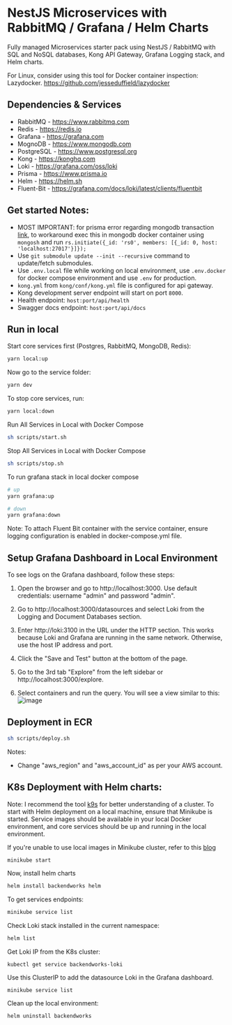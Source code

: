 # NestJS Microservices with RabbitMQ / Grafana / Helm Charts

Fully managed Microservices starter pack using NestJS / RabbitMQ with SQL and NoSQL databases, Kong API Gateway, Grafana Logging stack, and Helm charts.

For Linux, consider using this tool for Docker container inspection: Lazydocker.
https://github.com/jesseduffield/lazydocker

## Dependencies & Services

- RabbitMQ - https://www.rabbitmq.com
- Redis - https://redis.io
- Grafana - https://grafana.com
- MognoDB - https://www.mongodb.com
- PostgreSQL - https://www.postgresql.org
- Kong - https://konghq.com
- Loki - https://grafana.com/oss/loki
- Prisma - https://www.prisma.io
- Helm - https://helm.sh
- Fluent-Bit - https://grafana.com/docs/loki/latest/clients/fluentbit

## Get started Notes:

- MOST IMPORTANT: for prisma error regarding mongodb transaction [link](https://github.com/prisma/prisma/issues/8266), to workaround exec this in mongodb docker container using `mongosh` and run `rs.initiate({_id: 'rs0', members: [{_id: 0, host: 'localhost:27017'}]});`
- Use `git submodule update --init --recursive` command to update/fetch submodules.
- Use `.env.local` file while working on local environment, use `.env.docker` for docker compose environment and use `.env` for production.
- `kong.yml` from `kong/conf/kong.yml` file is configured for api gateway.
- Kong development server endpoint will start on port `8000`.
- Health endpoint: `host:port/api/health`
- Swagger docs endpoint: `host:port/api/docs`

## Run in local

Start core services first (Postgres, RabbitMQ, MongoDB, Redis):

```bash
yarn local:up
```

Now go to the service folder:

```bash
yarn dev
```

To stop core services, run:

```bash
yarn local:down
```

Run All Services in Local with Docker Compose
```bash
sh scripts/start.sh
```

Stop All Services in Local with Docker Compose
```bash
sh scripts/stop.sh
```

To run grafana stack in local docker compose

```bash
# up
yarn grafana:up

# down
yarn grafana:down
```

Note: To attach Fluent Bit container with the service container, ensure logging configuration is enabled in docker-compose.yml file.

## Setup Grafana Dashboard in Local Environment

To see logs on the Grafana dashboard, follow these steps:

1. Open the browser and go to http://localhost:3000. Use default credentials: username "admin" and password "admin".

2. Go to http://localhost:3000/datasources and select Loki from the Logging and Document Databases section.

3. Enter http://loki:3100 in the URL under the HTTP section. This works because Loki and Grafana are running in the same network. Otherwise, use the host IP address and port.

4. Click the "Save and Test" button at the bottom of the page.

5. Go to the 3rd tab "Explore" from the left sidebar or http://localhost:3000/explore.

6. Select containers and run the query. You will see a view similar to this:
   ![image](https://user-images.githubusercontent.com/23061515/217284063-5a548f77-ac0c-42b3-bfdb-963a62f8788a.png)

## Deployment in ECR

```bash
sh scripts/deploy.sh
```

Notes:

- Change "aws_region" and "aws_account_id" as per your AWS account.

## K8s Deployment with Helm charts:

Note: I recommend the tool [k9s](https://k9scli.io/) for better understanding of a cluster. To start with Helm deployment on a local machine, ensure that Minikube is started. Service images should be available in your local Docker environment, and core services should be up and running in the local environment.

If you're unable to use local images in Minikube cluster, refer to this
 [blog](https://medium.com/bb-tutorials-and-thoughts/how-to-use-own-local-doker-images-with-minikube-2c1ed0b0968)

```bash
minikube start
```

Now, install helm charts

```bash
helm install backendworks helm
```

To get services endpoints:
```bash
minikube service list
```
Check Loki stack installed in the current namespace:

```bash
helm list
```
Get Loki IP from the K8s cluster:
```
kubectl get service backendworks-loki
```
Use this ClusterIP to add the datasource Loki in the Grafana dashboard.

```
minikube service list
```

Clean up the local environment:

```bash
helm uninstall backendworks
```
